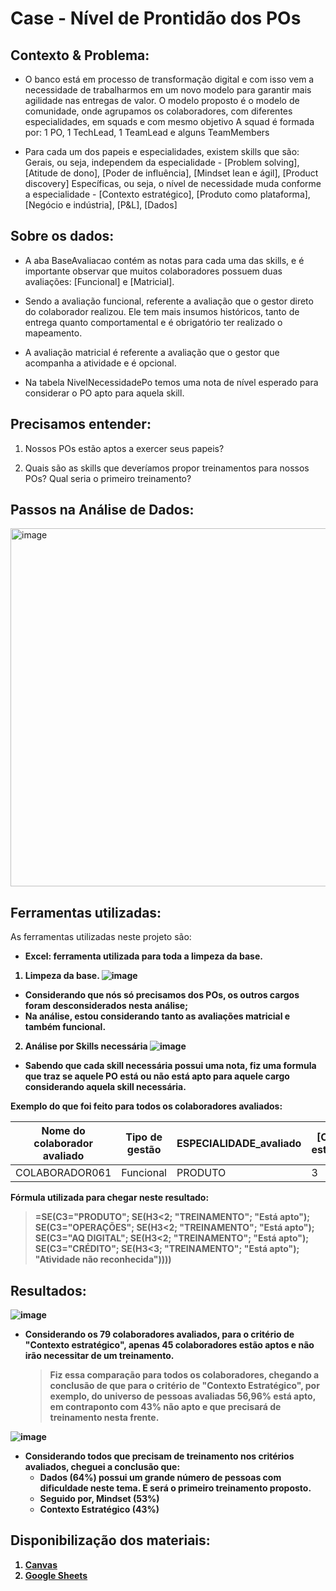 # Case - Nível de Prontidão dos POs

## Contexto & Problema:

- O banco está em processo de transformação digital e com isso vem a necessidade de trabalharmos em um novo modelo para garantir mais agilidade nas entregas de valor.
O modelo proposto é o modelo de comunidade, onde agrupamos os colaboradores, com diferentes especialidades, em squads e com mesmo objetivo
A squad é formada por: 1 PO, 1 TechLead, 1 TeamLead e alguns TeamMembers

- Para cada um dos papeis e especialidades, existem skills que são:
Gerais, ou seja, independem da especialidade - [Problem solving], [Atitude de dono], [Poder de influência], [Mindset lean e ágil], [Product discovery]
Específicas, ou seja, o nível de necessidade muda conforme a especialidade - [Contexto estratégico], [Produto como plataforma], [Negócio e indústria], [P&L], [Dados]

## Sobre os dados:

- A aba BaseAvaliacao contém as notas para cada uma das skills, e é importante observar que muitos colaboradores possuem duas avaliações: [Funcional] e [Matricial].

- Sendo a avaliação funcional, referente a avaliação que o gestor direto do colaborador realizou. Ele tem mais insumos históricos, tanto de entrega quanto comportamental e é obrigatório ter realizado o mapeamento.

- A avaliação matricial é referente a avaliação que o gestor que acompanha a atividade e é opcional.

- Na tabela NivelNecessidadePo temos uma nota de nível esperado para considerar o PO apto para aquela skill.

## Precisamos entender: 
  1. Nossos POs estão aptos a exercer seus papeis?

  2. Quais são as skills que deveríamos propor treinamentos para nossos POs? Qual seria o primeiro treinamento?


## Passos na Análise de Dados:
<img width="573" alt="image" src="https://github.com/user-attachments/assets/3ac76035-bc83-4115-837e-128a4a89c38c">

## Ferramentas utilizadas:
As ferramentas utilizadas neste projeto são:

* <b>Excel: ferramenta utilizada para toda a limpeza da base.<br>
1. Limpeza da base.
![image](https://github.com/user-attachments/assets/9c977f0f-7a92-44f3-b9c6-09633280321a)
 - Considerando que nós só precisamos dos POs, os outros cargos foram desconsiderados nesta análise;
 - Na análise, estou considerando tanto as avaliações matricial e também funcional. 

2. Análise por Skills necessária
![image](https://github.com/user-attachments/assets/0881bb10-6e25-43d7-88a1-47a6377b9bc4)

 - Sabendo que cada skill necessária possui uma nota, fiz uma formula que traz se aquele PO está ou não está apto para aquele cargo considerando aquela skill necessária.

Exemplo do que foi feito para todos os colaboradores avaliados:

| Nome do colaborador avaliado | Tipo de gestão | ESPECIALIDADE_avaliado | [Contexto estratégico] | [Problem solving] | [Atitude de dono] | [Poder de influência] | [Produto como plataforma] | [Mindset lean e ágil] | [Product discovery] | [Negócio e indústria] | [P&L] | [Dados] | [Contexto estratégico_necessidade] | [Problem solving_necessidade] | [Atitude de dono_necessidade] | [Poder de influência_necessidade] | [Produto como plataforma_necessidade] | [Mindset lean e ágil_necessidade] | [Product discovery_necessidade] | [Negócio e indústria_necessidade] | [P&L_necessidade] | [Dados_necessidade] |
| ----------------------------- | -------------- | ---------------------- | ----------------------- | ------------------ | ----------------- | ---------------------- | -------------------------- | --------------------- | -------------------- | --------------------- | ------- | ------ | ------------------------------- | -------------------------- | -------------------------- | -------------------------- | -------------------------------- | ----------------------------- | -------------------------- | ---------------------------- | -------------------- | ------------------- |
| COLABORADOR061               | Funcional       | PRODUTO                 | 3                        | 4                   | 2                  | 3                        | 3                           | 3                      | 3                     | 3                      | 2       |        | Está apto                        | Está apto                  | TREINAMENTO                  | Está apto                    | Está apto                          | Está apto                       | Está apto                    | Está apto                      | Está apto             | TREINAMENTO            |

Fórmula utilizada para chegar neste resultado:

> =SE(C3="PRODUTO"; SE(H3<2; "TREINAMENTO"; "Está apto"); SE(C3="OPERAÇÕES"; SE(H3<2; "TREINAMENTO"; "Está apto"); SE(C3="AQ DIGITAL"; SE(H3<2; "TREINAMENTO"; "Está apto"); SE(C3="CRÉDITO"; SE(H3<3; "TREINAMENTO"; "Está apto"); "Atividade não reconhecida"))))

## Resultados:

![image](https://github.com/user-attachments/assets/1f9bde00-f1c0-42f7-bf31-8cc9d6b0fb47)

- Considerando os 79 colaboradores avaliados, para o critério de "Contexto estratégico", apenas 45 colaboradores estão aptos e não irão necessitar de um treinamento.

  > Fiz essa comparação para todos os colaboradores, chegando a conclusão de que para o critério de "Contexto Estratégico", por exemplo, do universo de pessoas avaliadas 56,96% está apto, em contraponto com 43% não apto e que precisará de treinamento nesta frente.

![image](https://github.com/user-attachments/assets/f76a8857-3ffb-46df-afb2-74171abf5b49)

- Considerando todos que precisam de treinamento nos critérios avaliados, cheguei a conclusão que:
  - Dados (64%) possui um grande número de pessoas com dificuldade neste tema. E será o primeiro treinamento proposto.
  - Seguido por, Mindset (53%)
  - Contexto Estratégico (43%)
 

## Disponibilização dos materiais:

1. [Canvas](https://www.canva.com/design/DAGMU7hoHns/28loiSCSaxLBBLSDU1LvTw/edit?utm_content=DAGMU7hoHns&utm_campaign=designshare&utm_medium=link2&utm_source=sharebutton)
2. [Google Sheets](https://docs.google.com/spreadsheets/d/1RcVX3vdvbVI1iXQ7zGU6D2EUf131wTXZ/edit?usp=sharing&ouid=117066714637851671968&rtpof=true&sd=true)
